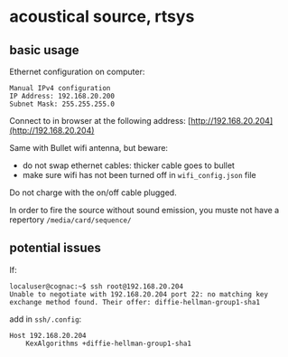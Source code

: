 # acoustical source, rtsys


## basic usage

Ethernet configuration on computer:
```
Manual IPv4 configuration
IP Address: 192.168.20.200
Subnet Mask: 255.255.255.0
```
Connect to in browser at the following address: [http://192.168.20.204](http://192.168.20.204)

Same with Bullet wifi antenna, but beware:

- do not swap ethernet cables: thicker cable goes to bullet
- make sure wifi has not been turned off in `wifi_config.json` file

Do not charge with the on/off cable plugged.

In order to fire the source without sound emission, you muste not have a repertory `/media/card/sequence/`

## potential issues

If:

```
localuser@cognac:~$ ssh root@192.168.20.204
Unable to negotiate with 192.168.20.204 port 22: no matching key exchange method found. Their offer: diffie-hellman-group1-sha1
```

add in `ssh/.config`:

```
Host 192.168.20.204
    KexAlgorithms +diffie-hellman-group1-sha1
```
